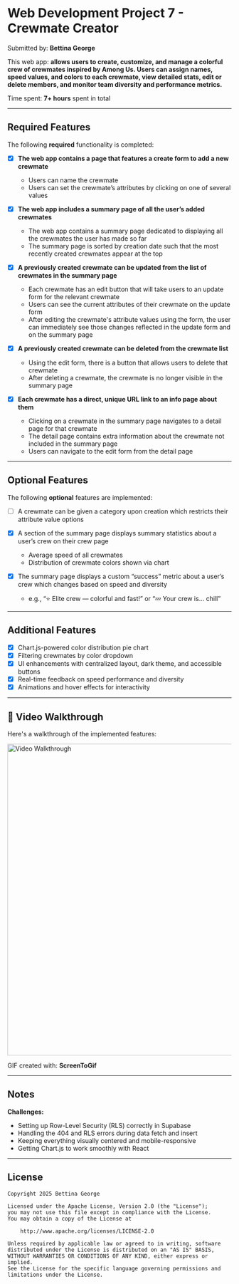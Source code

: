 # Web Development Project 7 - Crewmate Creator 

Submitted by: **Bettina George**

This web app: **allows users to create, customize, and manage a colorful crew of crewmates inspired by Among Us. Users can assign names, speed values, and colors to each crewmate, view detailed stats, edit or delete members, and monitor team diversity and performance metrics.**

Time spent: **7+ hours** spent in total

---

##  Required Features

The following **required** functionality is completed:

- [x] **The web app contains a page that features a create form to add a new crewmate**
  - Users can name the crewmate
  - Users can set the crewmate’s attributes by clicking on one of several values

- [x] **The web app includes a summary page of all the user’s added crewmates**
  - The web app contains a summary page dedicated to displaying all the crewmates the user has made so far
  - The summary page is sorted by creation date such that the most recently created crewmates appear at the top

- [x] **A previously created crewmate can be updated from the list of crewmates in the summary page**
  - Each crewmate has an edit button that will take users to an update form for the relevant crewmate
  - Users can see the current attributes of their crewmate on the update form
  - After editing the crewmate's attribute values using the form, the user can immediately see those changes reflected in the update form and on the summary page 

- [x] **A previously created crewmate can be deleted from the crewmate list**
  - Using the edit form, there is a button that allows users to delete that crewmate
  - After deleting a crewmate, the crewmate is no longer visible in the summary page

- [x] **Each crewmate has a direct, unique URL link to an info page about them**
  - Clicking on a crewmate in the summary page navigates to a detail page for that crewmate
  - The detail page contains extra information about the crewmate not included in the summary page
  - Users can navigate to the edit form from the detail page

---

##  Optional Features

The following **optional** features are implemented:

- [ ] A crewmate can be given a category upon creation which restricts their attribute value options

- [x] A section of the summary page displays summary statistics about a user’s crew on their crew page
  - Average speed of all crewmates
  - Distribution of crewmate colors shown via chart

- [x] The summary page displays a custom “success” metric about a user’s crew which changes based on speed and diversity
  - e.g., “⭐ Elite crew — colorful and fast!” or “💤 Your crew is... chill”

---

##  Additional Features

- [x] Chart.js-powered color distribution pie chart
- [x] Filtering crewmates by color dropdown
- [x] UI enhancements with centralized layout, dark theme, and accessible buttons
- [x] Real-time feedback on speed performance and diversity
- [x] Animations and hover effects for interactivity

---

## 🎥 Video Walkthrough

Here's a walkthrough of the implemented features:

<img src='https://i.imgur.com/YOUR-GIF-LINK.gif' title='Video Walkthrough' width='700' alt='Video Walkthrough' />

<!-- Replace the above line with your actual GIF URL once you upload it to Imgur or another hosting site -->

GIF created with: **ScreenToGif**

---

##  Notes

**Challenges:**
- Setting up Row-Level Security (RLS) correctly in Supabase
- Handling the 404 and RLS errors during data fetch and insert
- Keeping everything visually centered and mobile-responsive
- Getting Chart.js to work smoothly with React

---

##  License

    Copyright 2025 Bettina George

    Licensed under the Apache License, Version 2.0 (the "License");
    you may not use this file except in compliance with the License.
    You may obtain a copy of the License at

        http://www.apache.org/licenses/LICENSE-2.0

    Unless required by applicable law or agreed to in writing, software
    distributed under the License is distributed on an "AS IS" BASIS,
    WITHOUT WARRANTIES OR CONDITIONS OF ANY KIND, either express or implied.
    See the License for the specific language governing permissions and
    limitations under the License.
